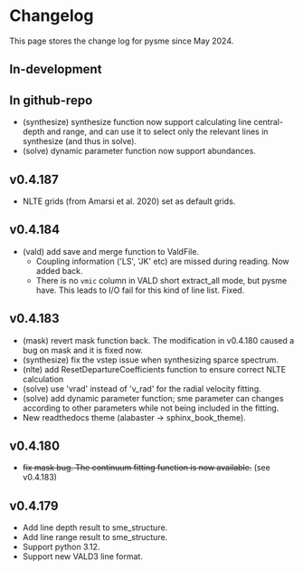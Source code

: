 # Changelog

This page stores the change log for pysme since May 2024.

## In-development

## In github-repo

- (synthesize) synthesize function now support calculating line central-depth and range, and can use it to select only the relevant lines in synthesize (and thus in solve). 
- (solve) dynamic parameter function now support abundances.

## v0.4.187

- NLTE grids (from Amarsi et al. 2020) set as default grids.

## v0.4.184

- (vald) add save and merge function to ValdFile.
    - Coupling information ('LS', 'JK' etc) are missed during reading. Now added back.
    - There is no `vmic` column in VALD short extract_all mode, but pysme have. This leads to I/O fail for this kind of line list. Fixed.

## v0.4.183

- (mask) revert mask function back. The modification in v0.4.180 caused a bug on mask and it is fixed now.
- (synthesize) fix the vstep issue when synthesizing sparce spectrum.
- (nlte) add ResetDepartureCoefficients function to ensure correct NLTE calculation
- (solve) use 'vrad' instead of 'v_rad' for the radial velocity fitting.
- (solve) add dynamic parameter function; sme parameter can changes according to other parameters while not being included in the fitting.
- New readthedocs theme (alabaster -> sphinx_book_theme).

## v0.4.180

- ~~fix mask bug. The continuum fitting function is now available.~~ (see v0.4.183)

## v0.4.179

- Add line depth result to sme_structure.
- Add line range result to sme_structure.
- Support python 3.12.
- Support new VALD3 line format.